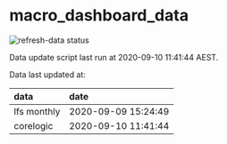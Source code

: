 
<!-- README.md is generated from README.Rmd. Please edit that file -->

# macro\_dashboard\_data

<!-- badges: start -->

![refresh-data
status](https://github.com/MattCowgill/macro_dashboard_data/workflows/refresh-data/badge.svg)

<!-- badges: end -->

Data update script last run at 2020-09-10 11:41:44 AEST.

Data last updated at:

| data        | date                |
| :---------- | :------------------ |
| lfs monthly | 2020-09-09 15:24:49 |
| corelogic   | 2020-09-10 11:41:44 |
